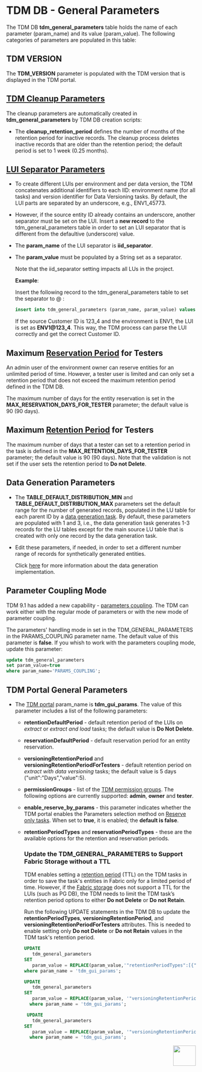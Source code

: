# TDM DB - General Parameters

The TDM DB **tdm_general_parameters** table holds the name of each parameter (param_name) and its value (param_value). The following categories of parameters are populated in this table:

## TDM VERSION

The **TDM_VERSION** parameter is populated with the TDM version that is displayed in the TDM portal.

## [TDM Cleanup Parameters](/articles/TDM/tdm_architecture/06_tdmdb_cleanup_process.md) 

The cleanup parameters are automatically created in **tdm_general_parameters** by TDM DB creation scripts:

- The **cleanup_retention_period** defines the number of months of the retention period for inactive records. The cleanup process deletes inactive records that are older than the retention period; the default period is set to 1 week (0.25 months).

## [LUI Separator Parameters](/articles/TDM/tdm_implementation/01_tdm_set_instance_per_env_and_version.md)  

- To create different LUIs per environment and per data version, the TDM concatenates additional identifiers to each IID: environment name (for all tasks) and version identifier for Data Versioning tasks. By default, the LUI parts are separated by an underscore, e.g., ENV1_45773.
- However, if the source entity ID already contains an underscore, another separator must be set on the LUI. Insert a **new record** to the tdm_general_parameters table in order to set an LUI separator that is different from the defaultive (underscore) value.
  
- The **param_name** of the LUI separator is **iid_separator**.  

- The **param_value** must be populated by a String set as a separator.  

  Note that the iid_separator setting impacts all LUs in the project.

  **Example**:

  Insert the following record to the tdm_general_parameters table to set the separator to @ : 

  ```sql
  insert into tdm_general_parameters (param_name, param_value) values ('iid_separator', '@');
  ```

  If the source Customer ID is 123_4 and the environment is ENV1, the LUI is set as **ENV1@123_4**. This way, the TDM process can parse the LUI correctly and get the correct Customer ID.
  

## Maximum [Reservation Period](/articles/TDM/tdm_architecture/08_entity_reservation.md) for Testers

An admin user of the environment owner can reserve entities for an unlimited period of time. However, a tester user is limited and can only set a retention period that does not exceed the maximum retention period defined in the TDM DB. 

The maximum number of days for the entity reservation is set in the **MAX_RESERVATION_DAYS_FOR_TESTER** parameter; the default value is 90 (90 days).

## Maximum [Retention Period](/articles/TDM/tdm_gui/16_extract_task.md#retention-period) for Testers

The maximum number of days that a tester can set to a retention period in the task is defined in the **MAX_RETENTION_DAYS_FOR_TESTER** parameter; the default value is 90 (90 days). Note that the validation is not set if the user sets the retention period to **Do not Delete**.

## Data Generation Parameters

- The **TABLE_DEFAULT_DISTRIBUTION_MIN** and **TABLE_DEFAULT_DISTRIBUTION_MAX** parameters set the default range for the number of generated records, populated in the LU table for each parent ID by a [data generation task](/articles/TDM/tdm_gui/16a_generate_task.md). By default, these parameters are populated with 1 and 3, i.e., the data generation task generates 1-3 records for the LU tables except for the main source LU table that is created with only one record by the data generation task.
- Edit these parameters, if needed, in order to set a different number range of records for synthetically generated entities.

  Click [here](/articles/TDM/tdm_implementation/16_tdm_data_generation_implementation.md) for more information about the data generation implementation.

## Parameter Coupling Mode

TDM 9.1 has added a new capability - [parameters coupling](/articles/TDM/tdm_implementation/07b_param_implementation_param_coupling.md). The TDM can work either with the regular mode of parameters or with the new mode  of parameter coupling.

The parameters' handling mode in set in the TDM_GENERAL_PARAMETERS in the PARAMS_COUPLING parameter name. The default value of this parameter is **false**. If you whish to work with the parameters coupling mode, update this parameter:

```sql
update tdm_general_parameters
set param_value=true
where param_name='PARAMS_COUPLING';
```



## TDM Portal General Parameters

- The [TDM portal](/articles/TDM/tdm_gui/01_tdm_gui_overview.md) param_name is **tdm_gui_params**. The value of this parameter includes a list of the following parameters:
  
  - **retentionDefaultPeriod** - default retention period of the LUIs on *extract* or *extract and load* tasks; the default value is **Do Not Delete**.
  
  - **reservationDefaultPeriod** - default reservation period for an entity reservation.
  
  - **versioningRetentionPeriod** and **versioningRetentionPeriodForTesters** - default retention period on *extract with data versioning* tasks; the default value is 5 days ("unit":"Days","value":5).
  
  - **permissionGroups** - list of the [TDM permission groups](/articles/TDM/tdm_gui/02a_permission_group_mapping_window.md). The following options are currently supported: **admin**, **owner** and **tester**.
  
  - **enable_reserve_by_params** - this parameter indicates whether the TDM portal enables the Parameters selection method on [Reserve only tasks](/articles/TDM/tdm_gui/20_reserve_only_task.md). When set to **true**, it is enabled; the **default is false**.
  
  - **retentionPeriodTypes** and **reservationPeriodTypes** - these are the available options for the retention and reservation periods.
  
    ### Update the TDM_GENERAL_PARAMETERS to Support Fabric Storage without a TTL
  
    TDM enables setting a [retention period](/articles/TDM/tdm_gui/16_extract_task.md#retention-period) (TTL) on the TDM tasks in order to save the task's entities in Fabric only for a limited period of time. However, if the [Fabric storage](/articles/32_LU_storage/01_LU_storage_overview.md) does not support a TTL for the LUIs (such as PG DB), the TDM needs to limit the TDM task’s retention period options to either **Do not Delete** or **Do not Retain**.
    
    Run the following UPDATE statements in the TDM DB to update the **retentionPeriodTypes**, **versioningRetentionPeriod**, and **versioningRetentionPeriodForTesters** attributes. This is needed to enable setting only **Do not Delete** or **Do not Retain** values in the TDM task's retention period.
    
    ```sql
    UPDATE 
       tdm_general_parameters
    SET 
       param_value = REPLACE(param_value,'"retentionPeriodTypes":[{"name":"Minutes","units":0.00069444444},{"name":"Hours","units":0.04166666666},{"name":"Days","units":1},{"name":"Weeks","units":7},{"name":"Years","units":365}]', '"retentionPeriodTypes":[]')  
    where param_name = 'tdm_gui_params'; 
    
    UPDATE 
       tdm_general_parameters
    SET 
       param_value = REPLACE(param_value, '"versioningRetentionPeriod":{"units":"Days","value":5,"allow_doNotDelete":True}',  '"versioningRetentionPeriod":{"units":"Do Not Delete","value":-1,"allow_doNotDelete":True}')
      where param_name = 'tdm_gui_params'; 
    
     UPDATE 
       tdm_general_parameters
    SET 
       param_value = REPLACE(param_value, '"versioningRetentionPeriodForTesters":"versioningRetentionPeriodForTesters":{"units":"Days","value":5,"allow_doNotDelete":False}',  '"versioningRetentionPeriodForTesters":{"units":"Do Not Delete","value":-1,"allow_doNotDelete":True}')
      where param_name = 'tdm_gui_params'; 
    ```
    
  

[<img align="right" width="60" height="54" src="/articles/images/Next.png">](03_tdm_fabric_credentials.md)
